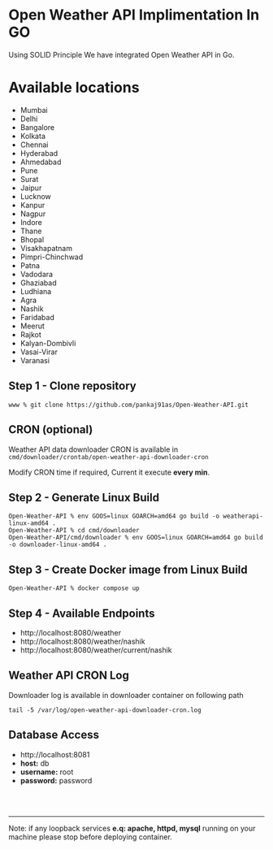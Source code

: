 # Open Weather API Implimentation In GO

Using SOLID Principle We have integrated Open Weather API in Go.

# Available locations

- Mumbai
- Delhi
- Bangalore
- Kolkata
- Chennai
- Hyderabad
- Ahmedabad
- Pune
- Surat
- Jaipur
- Lucknow
- Kanpur
- Nagpur
- Indore
- Thane
- Bhopal
- Visakhapatnam
- Pimpri-Chinchwad
- Patna
- Vadodara
- Ghaziabad
- Ludhiana
- Agra
- Nashik
- Faridabad
- Meerut
- Rajkot
- Kalyan-Dombivli
- Vasai-Virar
- Varanasi

## Step 1 - Clone repository

```
www % git clone https://github.com/pankaj91as/Open-Weather-API.git
```

## CRON (optional)

Weather API data downloader CRON is available in `cmd/downloader/crontab/open-weather-api-downloader-cron`

Modify CRON time if required, Current it execute **every min**.

## Step 2 - Generate Linux Build

```
Open-Weather-API % env GOOS=linux GOARCH=amd64 go build -o weatherapi-linux-amd64 .
Open-Weather-API % cd cmd/downloader
Open-Weather-API/cmd/downloader % env GOOS=linux GOARCH=amd64 go build -o downloader-linux-amd64 .
```

## Step 3 - Create Docker image from Linux Build

```
Open-Weather-API % docker compose up
```

## Step 4 - Available Endpoints

- http://localhost:8080/weather
- http://localhost:8080/weather/nashik
- http://localhost:8080/weather/current/nashik

## Weather API CRON Log

Downloader log is available in downloader container on following path

```
tail -5 /var/log/open-weather-api-downloader-cron.log
```

## Database Access

- http://localhost:8081
- **host:** db
- **username:** root
- **password:** password

<br>
<br>

---

Note: if any loopback services **e.q: apache, httpd, mysql** running on your machine please stop before deploying container.
